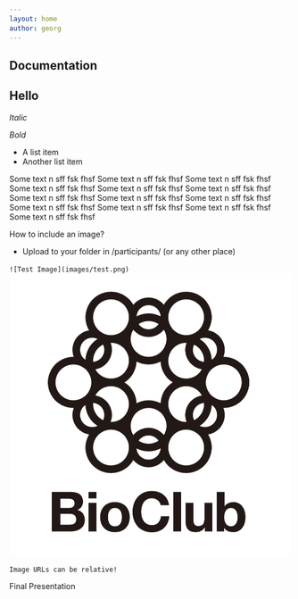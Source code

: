```yaml
---
layout: home
author: georg
---
```


## Documentation

## Hello

_Italic_

*Bold*

- A list item
- Another list item

Some text n sff fsk fhsf Some text n sff fsk fhsf Some text n sff fsk fhsf Some text n sff fsk fhsf Some text n sff fsk fhsf Some text n sff fsk fhsf Some text n sff fsk fhsf Some text n sff fsk fhsf Some text n sff fsk fhsf Some text n sff fsk fhsf Some text n sff fsk fhsf Some text n sff fsk fhsf Some text n sff fsk fhsf 

How to include an image?
- Upload to your folder in /participants/ (or any other place)




`![Test Image](images/test.png)`
![Test Image](images/test.png)

`Image URLs can be relative!`

<a name="final">Final Presentation</a>
